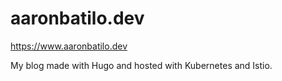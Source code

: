 # aaronbatilo.dev
https://www.aaronbatilo.dev

My blog made with Hugo and hosted with Kubernetes and Istio.
